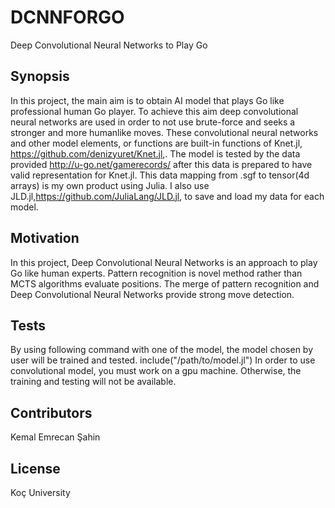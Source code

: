 # DCNNFORGO
Deep Convolutional Neural Networks to Play Go

## Synopsis
In this project, the main aim is to obtain AI model that plays Go like professional human Go player. To achieve this aim deep convolutional neural networks are used in order to not use brute-force and seeks a stronger and more humanlike moves. These convolutional neural networks and other model elements, or functions are built-in functions of Knet.jl, https://github.com/denizyuret/Knet.jl,. The model is tested by the data provided http://u-go.net/gamerecords/ after this data is prepared to have valid representation for Knet.jl. This data mapping from .sgf to tensor(4d arrays) is my own product using Julia. I also use JLD.jl,https://github.com/JuliaLang/JLD.jl, to save and load my data for each model.

## Motivation

In this project, Deep Convolutional Neural Networks is an approach to play Go like human experts. Pattern recognition is novel method rather than MCTS algorithms evaluate positions. The merge of pattern recognition and Deep Convolutional Neural Networks provide strong move detection.  

## Tests
By using following command with one of the model, the model chosen by user will be trained and tested. 
include("/path/to/model.jl")
In order to use convolutional model, you must work on a gpu machine. Otherwise, the training and testing will not be available.  

## Contributors
Kemal Emrecan Şahin

## License
Koç University
